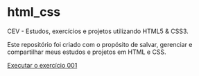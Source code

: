 # html_css
 CEV - Estudos, exercícios e projetos utilizando HTML5 & CSS3.

Este repositório foi criado com o propósito de salvar, gerenciar e compartilhar meus estudos e projetos em HTML e CSS.

<a href="https://jotamedeiros.github.io/html_css/modulo 1/exercicios/ex001/index.html">Executar o exercício 001</a>